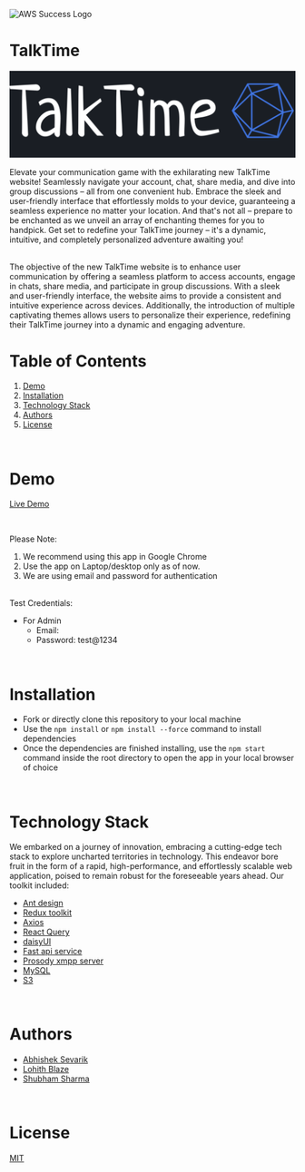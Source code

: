 ![AWS Success Logo](https://cdn.rawgit.com/sindresorhus/awesome/d7305f38d29fed78fa85652e3a63e154dd8e8829/media/badge.svg)

# TalkTime

![ProDB-kit Logo](./public/appLogo.png)

Elevate your communication game with the exhilarating new TalkTime website! Seamlessly navigate your account, chat, share media, and dive into group discussions – all from one convenient hub. Embrace the sleek and user-friendly interface that effortlessly molds to your device, guaranteeing a seamless experience no matter your location. And that's not all – prepare to be enchanted as we unveil an array of enchanting themes for you to handpick. Get set to redefine your TalkTime journey – it's a dynamic, intuitive, and completely personalized adventure awaiting you!





<br/>
The objective of the new TalkTime website is to enhance user communication by offering a seamless platform to access accounts, engage in chats, share media, and participate in group discussions. With a sleek and user-friendly interface, the website aims to provide a consistent and intuitive experience across devices. Additionally, the introduction of multiple captivating themes allows users to personalize their experience, redefining their TalkTime journey into a dynamic and engaging adventure.





<br/>

# Table of Contents

1. [Demo](#demo)
2. [Installation](#installation)
3. [Technology Stack](#technology-stack)
4. [Authors](#authors)
5. [License](#license)

<br/>

# Demo

[Live Demo](https://talktimeapp.com/)

<br/>

Please Note:

1. We recommend using this app in Google Chrome
2. Use the app on Laptop/desktop only as of now.
3. We are using email and password for authentication

<br/>
Test Credentials:

- For Admin
  - Email: 
  - Password: test@1234

<br/>

# Installation

- Fork or directly clone this repository to your local machine
- Use the `npm install` or `npm install --force` command to install dependencies
- Once the dependencies are finished installing, use the `npm start` command inside the root directory to open the app in your local browser of choice

<br/>

# Technology Stack

We embarked on a journey of innovation, embracing a cutting-edge tech stack to explore uncharted territories in technology. This endeavor bore fruit in the form of a rapid, high-performance, and effortlessly scalable web application, poised to remain robust for the foreseeable years ahead. Our toolkit included:



- [Ant design](https://ant.design/)
- [Redux toolkit](https://redux-toolkit.js.org/)
- [Axios](https://axios-http.com/docs/intro)
- [React Query](https://react-query.tanstack.com/)
- [daisyUI](https://daisyui.com/)
- [Fast api service](https://fastapi.tiangolo.com/)
- [Prosody xmpp server](https://prosody.im/)
- [MySQL](https://www.mysql.com/)
- [S3](https://aws.amazon.com/pm/serv-s3/a?trk=b8b87cd7-09b8-4229-a529-91943319b8f5&sc_channel=ps&ef_id=EAIaIQobChMIxv-OxNvmgAMVgtdMAh3U9wVPEAAYASAAEgJpLPD_BwE:G:s&s_kwcid=AL!4422!3!536456067065!e!!g!!s3%20storage!11539706604!115473954914)
<br/>

# Authors

- [Abhishek Sevarik](https://github.com/asevarik)
- [Lohith Blaze](https://github.com/LohithBlaze)
- [Shubham Sharma](https://github.com/sshubhamsharmaa)

<br/>

# License

[MIT](https://opensource.org/licenses/MIT)

